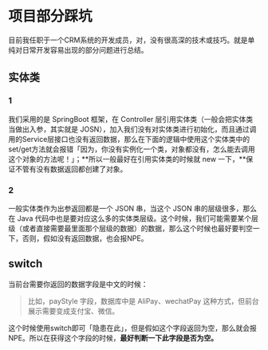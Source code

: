 # 项目部分踩坑

目前我任职于一个CRM系统的开发成员，对，没有很高深的技术或技巧。就是单纯对日常开发容易出现的部分问题进行总结。

## 实体类

### 1

我们采用的是 SpringBoot 框架，在 Controller 层引用实体类（一般会把实体类当做出入参，其实就是 JOSN），加入我们没有对实体类进行初始化，而且通过调用的Service层接口也没有返回数据，那么在下面的逻辑中使用这个实体类中的set/get方法就会报错「因为，你没有实例化一个类，对象都没有，怎么能去调用这个对象的方法呢！」；**所以一般最好在引用实体类的时候就 new 一下，**保证不管有没有数据返回都创建了对象。

### 2

一般实体类作为出参返回都是一个 JSON 串，当这个 JSON 串的层级很多，那么在 Java 代码中也是要对应这么多的实体类层级。这个时候，我们可能需要某个层级（或者直接需要最里面那个层级的数据）的数据，那么这个时候也最好要判空一下，否则，假如没有返回数据，也会报NPE。

## switch

当前台需要你返回的数据字段是中文的时候：

>比如，payStyle 字段，数据库中是 AliPay、wechatPay 这种方式，但前台展示需要变成支付宝、微信。

这个时候使用switch即可「隐患在此」，但是假如这个字段返回为空，那么就会报 NPE。所以在获得这个字段的时候，**最好判断一下此字段是否为空。**